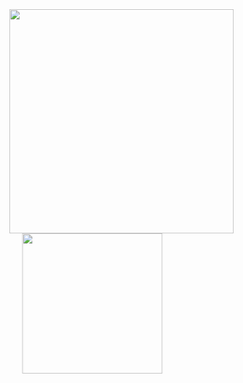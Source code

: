   <img width="400" align="right" src="https://skillicons.dev/icons?i=apple,figma,obsidian,vscode,css,html,js,react,vite,materialui,mysql,nodejs,express,sequelize,git,npm&perline=8"/>

<p align="center" width=500>
  <img src="https://github.com/amabilee/amabileee/blob/main/content.svg" width="250" />
</p>
